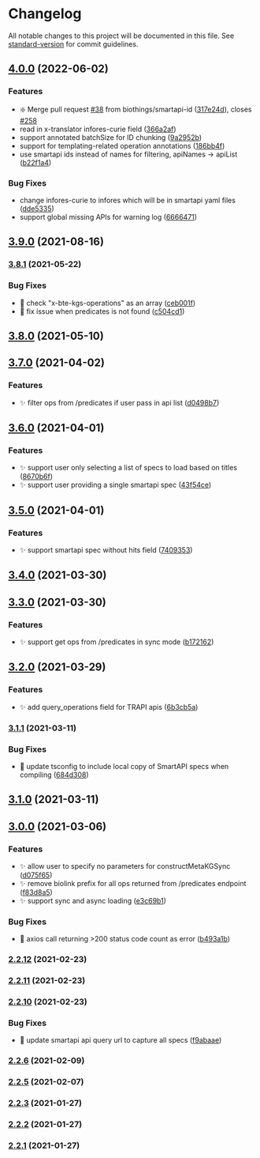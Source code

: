 # Changelog

All notable changes to this project will be documented in this file. See [standard-version](https://github.com/conventional-changelog/standard-version) for commit guidelines.

## [4.0.0](https://github.com/biothings/smartapi-kg.js/compare/v3.9.0...v4.0.0) (2022-06-02)


### Features

* :sparkle: Merge pull request [#38](https://github.com/biothings/smartapi-kg.js/issues/38) from biothings/smartapi-id ([317e24d](https://github.com/biothings/smartapi-kg.js/commit/317e24d05753c9f5c528232ee9cbd77eec0ce655)), closes [#258](https://github.com/biothings/smartapi-kg.js/issues/258)
* read in x-translator infores-curie field ([366a2af](https://github.com/biothings/smartapi-kg.js/commit/366a2af5e7e097995e7893905c0f3d88fc3682ce))
* support annotated batchSize for ID chunking ([9a2952b](https://github.com/biothings/smartapi-kg.js/commit/9a2952b475647603262f5e1571d5a0dad1de3ef8))
* support for templating-related operation annotations ([186bb4f](https://github.com/biothings/smartapi-kg.js/commit/186bb4fff4021da9baf9fa8b51b35f50eeff3494))
* use smartapi ids instead of names for filtering, apiNames -> apiList ([b22f1a4](https://github.com/biothings/smartapi-kg.js/commit/b22f1a4c1a6d281e17e9d523d0a80ca1e88bf97a))


### Bug Fixes

* change infores-curie to infores which will be in smartapi yaml files ([dde5335](https://github.com/biothings/smartapi-kg.js/commit/dde5335cf8a8945288c44039659f260cdc004a55))
* support global missing APIs for warning log ([6666471](https://github.com/biothings/smartapi-kg.js/commit/6666471f66b720fd2f8f661ad1271e3132c9fd81))

## [3.9.0](https://github.com/biothings/smartapi-kg.js/compare/v3.8.1...v3.9.0) (2021-08-16)

### [3.8.1](https://github.com/kevinxin90/smartapi-kg.js/compare/v3.8.0...v3.8.1) (2021-05-22)


### Bug Fixes

* :bug: check "x-bte-kgs-operations" as an array ([ceb001f](https://github.com/kevinxin90/smartapi-kg.js/commit/ceb001fce23046ae0e6aabc999c450085c5815b0))
* :bug: fix issue when predicates is not found ([c504cd1](https://github.com/kevinxin90/smartapi-kg.js/commit/c504cd1c2c0fb36314fa1f3b1b6d784036f7010f))

## [3.8.0](https://github.com/kevinxin90/smartapi-kg.js/compare/v3.7.0...v3.8.0) (2021-05-10)

## [3.7.0](https://github.com/kevinxin90/smartapi-kg.js/compare/v3.6.0...v3.7.0) (2021-04-02)


### Features

* :sparkles: filter ops from /predicates if user pass in api list ([d0498b7](https://github.com/kevinxin90/smartapi-kg.js/commit/d0498b7435db66ab099e6df617d9667cde09b957))

## [3.6.0](https://github.com/kevinxin90/smartapi-kg.js/compare/v3.5.0...v3.6.0) (2021-04-01)


### Features

* :sparkles: support user only selecting a list of specs to load based on titles ([8670b6f](https://github.com/kevinxin90/smartapi-kg.js/commit/8670b6f7b370bc51fc37480dde50057c4ce69cae))
* :sparkles: support user providing a single smartapi spec ([43f54ce](https://github.com/kevinxin90/smartapi-kg.js/commit/43f54ce4333e2cd9d2ac50866cf82a3310373e79))

## [3.5.0](https://github.com/kevinxin90/smartapi-kg.js/compare/v3.4.0...v3.5.0) (2021-04-01)


### Features

* :sparkles: support smartapi spec without hits field ([7409353](https://github.com/kevinxin90/smartapi-kg.js/commit/7409353e2eb4090dca762bb9953bd60b5f1edf7c))

## [3.4.0](https://github.com/kevinxin90/smartapi-kg.js/compare/v3.3.0...v3.4.0) (2021-03-30)

## [3.3.0](https://github.com/kevinxin90/smartapi-kg.js/compare/v3.2.0...v3.3.0) (2021-03-30)


### Features

* :sparkles: support get ops from /predicates in sync mode ([b172162](https://github.com/kevinxin90/smartapi-kg.js/commit/b172162dca0c69d70749428d14dba1d78f46e932))

## [3.2.0](https://github.com/kevinxin90/smartapi-kg.js/compare/v3.1.1...v3.2.0) (2021-03-29)


### Features

* :sparkles: add query_operations field for TRAPI apis ([6b3cb5a](https://github.com/kevinxin90/smartapi-kg.js/commit/6b3cb5a3104cbbe0107ac4969931b03343f63c19))

### [3.1.1](https://github.com/kevinxin90/smartapi-kg.js/compare/v3.1.0...v3.1.1) (2021-03-11)


### Bug Fixes

* :bug: update tsconfig to include local copy of SmartAPI specs when compiling ([684d308](https://github.com/kevinxin90/smartapi-kg.js/commit/684d3082d3528b228792b885641582b65069130b))

## [3.1.0](https://github.com/kevinxin90/smartapi-kg.js/compare/v3.0.0...v3.1.0) (2021-03-11)

## [3.0.0](https://github.com/kevinxin90/smartapi-kg.js/compare/v2.2.12...v3.0.0) (2021-03-06)


### Features

* :sparkles: allow user to specify no parameters for constructMetaKGSync ([d075f65](https://github.com/kevinxin90/smartapi-kg.js/commit/d075f65a88b5d629a73e1a153764b9b62df3d5fb))
* :sparkles: remove biolink prefix for all ops returned from /predicates endpoint ([f83d8a5](https://github.com/kevinxin90/smartapi-kg.js/commit/f83d8a51c7cf6c936382c64f81b093327c3d064e))
* :sparkles: support sync and async loading ([e3c69b1](https://github.com/kevinxin90/smartapi-kg.js/commit/e3c69b17822a058f43256352af49ab485655072c))


### Bug Fixes

* :bug: axios call returning >200 status code count as error ([b493a1b](https://github.com/kevinxin90/smartapi-kg.js/commit/b493a1bfd8e1dcdb80e6c3441a4f3afb22bfe63c))

### [2.2.12](https://github.com/kevinxin90/smartapi-kg.js/compare/v2.2.11...v2.2.12) (2021-02-23)

### [2.2.11](https://github.com/kevinxin90/smartapi-kg.js/compare/v2.2.10...v2.2.11) (2021-02-23)

### [2.2.10](https://github.com/kevinxin90/smartapi-kg.js/compare/v2.2.6...v2.2.10) (2021-02-23)


### Bug Fixes

* :bug: update smartapi api query url to capture all specs ([f9abaae](https://github.com/kevinxin90/smartapi-kg.js/commit/f9abaaed2c327bd6ff34580ba0459984c2626a00))

### [2.2.6](https://github.com/kevinxin90/smartapi-kg.js/compare/v2.2.5...v2.2.6) (2021-02-09)

### [2.2.5](https://github.com/kevinxin90/smartapi-kg.js/compare/v2.2.3...v2.2.5) (2021-02-07)

### [2.2.3](https://github.com/kevinxin90/smartapi-kg.js/compare/v2.2.2...v2.2.3) (2021-01-27)

### [2.2.2](https://github.com/kevinxin90/smartapi-kg.js/compare/v2.2.1...v2.2.2) (2021-01-27)

### [2.2.1](https://github.com/kevinxin90/smartapi-kg.js/compare/v2.2.0...v2.2.1) (2021-01-27)
